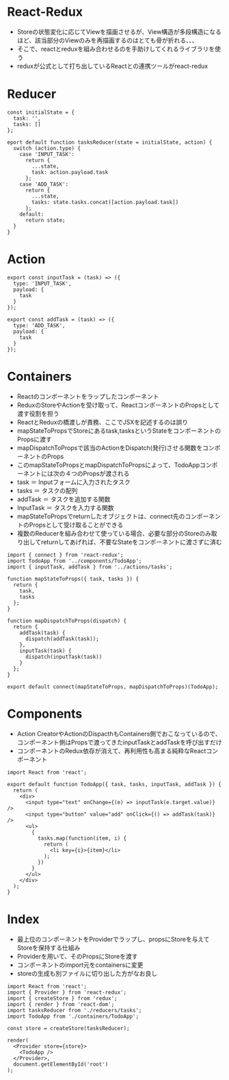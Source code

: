 # React-Redux
- Storeの状態変化に応じてViewを描画させるが、View構造が多段構造になるほど、該当部分のViewのみを再描画するのはとても骨が折れる、、、
- そこで、reactとreduxを組み合わせるのを手助けしてくれるライブラリを使う
- reduxが公式として打ち出しているReactとの連携ツールがreact-redux

# Reducer
```
const initialState = {
  task: '',
  tasks: []
};

eport default function tasksReducer(state = initialState, action) {
  switch (action.type) {
    case 'INPUT_TASK':
      return {
        ...state,
        task: action.payload.task
      };
    case 'ADD_TASK':
      return {
        ...state,
        tasks: state.tasks.concat([action.payload.task])
      };
    default:
      return state;
  }
}
```

# Action
```
export const inputTask = (task) => ({
  type: 'INPUT_TASK',
  payload: {
    task
  }
});

export const addTask = (task) => ({
  type: 'ADD_TASK',
  payload: {
    task
  }
});
```

# Containers
- Reactのコンポーネントをラップしたコンポーネント
- ReduxのStoreやActionを受け取って、ReactコンポーネントのPropsとして渡す役割を担う
- ReactとReduxの橋渡しが責務、ここでJSXを記述するのは誤り
- mapStateToPropsでStoreにあるtask,tasksというStateをコンポーネントのPropsに渡す
- mapDispatchToPropsで該当のActionをDispatch(発行)させる関数をコンポーネントのProps
- このmapStateToPropsとmapDispatchToPropsによって、TodoAppコンポーネントには次の４つのPropsが渡される
- task ＝ Inputフォームに入力されたタスク
- tasks ＝ タスクの配列
- addTask ＝ タスクを追加する関数
- InputTask ＝ タスクを入力する関数
- mapStateToPropsでreturnしたオブジェクトは、connect先のコンポーネントのPropsとして受け取ることができる
- 複数のReducerを組み合わせて使っている場合、必要な部分のStoreのみ取り出してreturnしてあげれば、不要なStateをコンポーネントに渡さずに済む

```
import { connect } from 'react-redux';
import TodoApp from '../components/TodoApp';
import { inputTask, addTask } from '../actions/tasks';

function mapStateToProps({ task, tasks }) {
  return {
    task,
    tasks
  };
}

function mapDispatchToProps(dispatch) {
  return {
    addTask(task) {
      dispatch(addTask(task));
    },
    inputTask(task) {
      dispatch(inputTask(task))
    }
  };
}

export default connect(mapStateToProps, mapDispatchToProps)(TodoApp);
```

# Components
- Action CreatorやActionのDispacthもContainers側でおこなっているので、コンポーネント側はPropsで渡ってきたinputTaskとaddTaskを呼び出すだけ
- コンポーネントのRedux依存が消えて、再利用性も高まる純粋なReactコンポーネント
```
import React from 'react';

export default function TodoApp({ task, tasks, inputTask, addTask }) {
  return (
    <div>
      <input type="text" onChange={(e) => inputTask(e.target.value)} />
      <input type="button" value="add" onClick={() => addTask(task)} />
      <ul>
        {
          tasks.map(function(item, i) {
            return (
              <li key={i}>{item}</li>
            );
          })
        }
      </ul>
    </div>
  );
}
```

# Index
- 最上位のコンポーネントをProviderでラップし、propsにStoreを与えてStoreを保持する仕組み
- Providerを用いて、そのPropsにStoreを渡す
- コンポーネントのimport元をcontainersに変更
- storeの生成も別ファイルに切り出した方がなお良し
```
import React from 'react';
import { Provider } from 'react-redux';
import { createStore } from 'redux';
import { render } from 'react-dom';
import tasksReducer from './reducers/tasks';
import TodoApp from './containers/TodoApp';

const store = createStore(tasksReducer);

render(
  <Provider store={store}>
    <TodoApp />
  </Provider>,
  document.getElementById('root')
);
```
